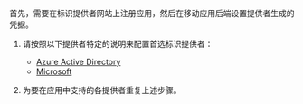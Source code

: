 
首先，需要在标识提供者网站上注册应用，然后在移动应用后端设置提供者生成的凭据。

1. 请按照以下提供者特定的说明来配置首选标识提供者：
	
	+ [Azure Active Directory](/documentation/articles/app-service-mobile-how-to-configure-active-directory-authentication/)
	+ [Microsoft](/documentation/articles/app-service-mobile-how-to-configure-microsoft-authentication/)

2. 为要在应用中支持的各提供者重复上述步骤。


<!-- URLs. -->
[Azure portal]: https://portal.azure.cn/

<!---HONumber=Mooncake_0919_2016-->